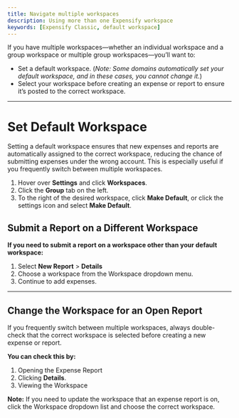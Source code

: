 ```yaml
---
title: Navigate multiple workspaces
description: Using more than one Expensify workspace
keywords: [Expensify Classic, default workspace]
---
```

<div id="expensify-classic" markdown="1">

If you have multiple workspaces—whether an individual workspace and a group workspace or multiple group workspaces—you’ll want to:
- Set a default workspace. (*Note: Some domains automatically set your default workspace, and in these cases, you cannot change it.*)
- Select your workspace before creating an expense or report to ensure it’s posted to the correct workspace.

---

# Set Default Workspace

Setting a default workspace ensures that new expenses and reports are automatically assigned to the correct workspace, reducing the chance of submitting expenses under the wrong account. This is especially useful if you frequently switch between multiple workspaces.

1. Hover over **Settings** and click **Workspaces**.  
2. Click the **Group** tab on the left.  
3. To the right of the desired workspace, click **Make Default**, or click the settings icon and select **Make Default**.  

## Submit a Report on a Different Workspace

**If you need to submit a report on a workspace other than your default workspace:**
1. Select **New Report** > **Details**
2. Choose a workspace from the Workspace dropdown menu. 
3. Continue to add expenses. 

---

## Change the Workspace for an Open Report

If you frequently switch between multiple workspaces, always double-check that the correct workspace is selected before creating a new expense or report.  

**You can check this by:**
1. Opening the Expense Report
2. Clicking **Details**.
3. Viewing the Workspace

**Note:** If you need to update the workspace that an expense report is on, click the Workspace dropdown list and choose the correct workspace.

</div>
